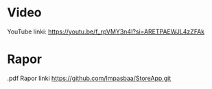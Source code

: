 # Video
YouTube linki:
https://youtu.be/f_rpVMY3n4I?si=ARETPAEWJL4zZFAk
# Rapor
.pdf Rapor linki
https://github.com/Impasbaa/StoreApp.git
